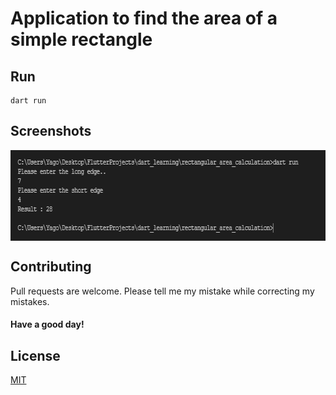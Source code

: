 # Application to find the area of ​​a simple rectangle

## Run

```
dart run
```

## Screenshots

<img align="center" width="700" height="145" src="screenshots/screenshot.png">

## Contributing

Pull requests are welcome. Please tell me my mistake while correcting my mistakes.

#### Have a good day!

## License

[MIT](https://choosealicense.com/licenses/mit/)
